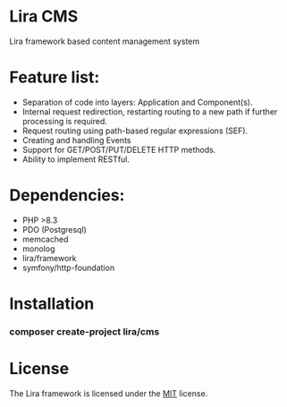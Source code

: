 # Lira CMS
Lira framework based content management system

# Feature list:
- Separation of code into layers: Application and Component(s).
- Internal request redirection, restarting routing to a new path if further processing is required.
- Request routing using path-based regular expressions (SEF).
- Creating and handling Events
- Support for GET/POST/PUT/DELETE HTTP methods.
- Ability to implement RESTful.

# Dependencies:
- PHP >8.3
- PDO (Postgresql)
- memcached
- monolog
- lira/framework
- symfony/http-foundation

# Installation
### composer create-project lira/cms

# License
The Lira framework is licensed under the [MIT](LICENSE) license.